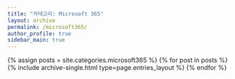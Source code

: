 ```yaml
---
title: "카테고리: Microsoft 365"
layout: archive
permalink: /microsoft365/
author_profile: true
sidebar_main: true
---
```


{% assign posts = site.categories.microsoft365 %}
{% for post in posts %} {% include archive-single.html type=page.entries_layout %} {% endfor %}